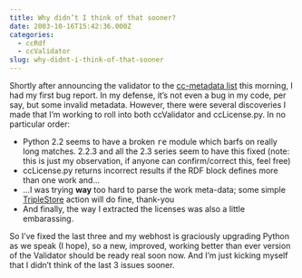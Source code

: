 ```yaml
---
title: Why didn’t I think of that sooner?
date: 2003-10-16T15:42:36.000Z
categories:
  - ccRdf
  - ccValidator
slug: why-didnt-i-think-of-that-sooner
---
```

Shortly after announcing the validator to the [cc-metadata list][1] this
morning, I had my first bug report. In my defense, it’s not even a bug in my
code, per say, but some invalid metadata. However, there were several
discoveries I made that I’m working to roll into both ccValidator and
ccLicense.py. In no particular order:

* Python 2.2 seems to have a broken <tt class="docutils literal">re</tt> module
  which barfs on really long matches. 2.2.3 and all the 2.3 series seem to have
  this fixed (note: this is just my observation, if anyone can confirm/correct
  this, feel free)
* ccLicense.py returns incorrect results if the <span class="caps">RDF</span>
  block defines more than one work and…
* &#8230;I was trying <strong>way</strong> too hard to parse the work meta-data;
  some simple <a class="reference external"
  href="http://rdflib.net/stable/doc/triple_store.html">TripleStore</a> action
  will do fine, thank-you
* And finally, the way I extracted the licenses was also a little embarassing.

So I’ve fixed the last three and my webhost is graciously upgrading Python as we speak (I hope), so a new, improved, working better than ever version of the Validator should be ready real soon now. And I’m just kicking myself that I didn’t think of the last 3 issues sooner.

 [1]: http://lists.ibiblio.org/mailman/listinfo/cc-metadata
